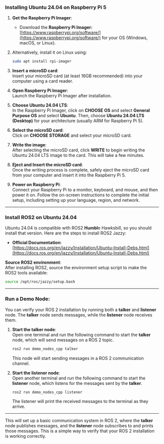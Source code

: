 ### Installing Ubuntu 24.04 on Raspberry Pi 5  

1. **Get the Raspberry Pi Imager**:  
   - Download the **Raspberry Pi Imager:** [https://www.raspberrypi.org/software/](https://www.raspberrypi.org/software/) for your OS (Windows, macOS, or Linux).
     
2. Alternatively, install it on Linux using:  
     ```bash
     sudo apt install rpi-imager
     ```

3. **Insert a microSD card**:  
   Insert your microSD card (at least 16GB recommended) into your computer using a card reader.

4. **Open Raspberry Pi Imager**:  
   Launch the Raspberry Pi Imager after installation.

5. **Choose Ubuntu 24.04 LTS**:  
   In the Raspberry Pi Imager, click on **CHOOSE OS** and select **General Purpose OS** and select **Ubuntu**. Then, choose **Ubuntu 24.04 LTS (Desktop)** for your architecture (usually ARM for Raspberry Pi 5).

6. **Select the microSD card**:  
   Click on **CHOOSE STORAGE** and select your microSD card.

7. **Write the image**:  
   After selecting the microSD card, click **WRITE** to begin writing the Ubuntu 24.04 LTS image to the card. This will take a few minutes.

8. **Eject and Insert the microSD card**:  
   Once the writing process is complete, safely eject the microSD card from your computer and insert it into the Raspberry Pi 5.

9. **Power on Raspberry Pi**:  
   Connect your Raspberry Pi to a monitor, keyboard, and mouse, and then power it on. Follow the on-screen instructions to complete the initial setup, including setting up your language, region, and network.

---

### Install ROS2 on Ubuntu 24.04

Ubuntu 24.04 is compatible with ROS2 **Humbl**e Hawksbill, so you should install that version. Here are the steps to install ROS2 Jazzy:

- **Official Documentation**: [https://docs.ros.org/en/jazzy/Installation/Ubuntu-Install-Debs.html](https://docs.ros.org/en/jazzy/Installation/Ubuntu-Install-Debs.html)

**Source ROS2 environment**:  
   After installing ROS2, source the environment setup script to make the ROS2 tools available:

   ```bash
   source /opt/ros/jazzy/setup.bash
   ```

---

### **Run a Demo Node**:  
You can verify your ROS 2 installation by running both a **talker** and **listener** node. The **talker** node sends messages, while the **listener** node receives them.

1. **Start the talker node**:  
   Open one terminal and run the following command to start the **talker** node, which will send messages on a ROS 2 topic.

   ```bash
   ros2 run demo_nodes_cpp talker
   ```

   This node will start sending messages in a ROS 2 communication channel.

2. **Start the listener node**:  
   Open another terminal and run the following command to start the **listener** node, which listens for the messages sent by the **talker**.

   ```bash
   ros2 run demo_nodes_cpp listener
   ```

   The listener will print the received messages to the terminal as they arrive.

---

This will set up a basic communication system in ROS 2, where the **talker** node publishes messages, and the **listener** node subscribes to and prints those messages. This is a simple way to verify that your ROS 2 installation is working correctly.

